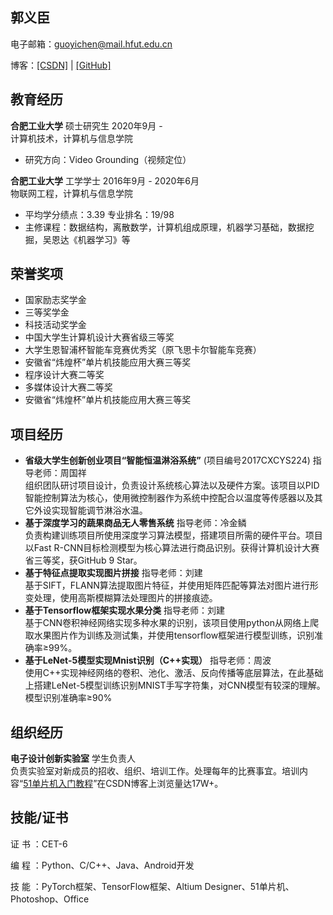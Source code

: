 ## 郭义臣
电子邮箱：guoyichen@mail.hfut.edu.cn     

博客：[[CSDN]](https://blog.csdn.net/qq_19799765) | [[GitHub]]( https://github.com/mrycguo)    

## 教育经历
**合肥工业大学**  硕士研究生  2020年9月 -    
计算机技术，计算机与信息学院    
- 研究方向：Video Grounding（视频定位）     

**合肥工业大学**  工学学士  2016年9月 - 2020年6月         
物联网工程，计算机与信息学院        

-  平均学分绩点：3.39  专业排名：19/98    
-  主修课程：数据结构，离散数学，计算机组成原理，机器学习基础，数据挖掘，吴恩达《机器学习》等    
## 荣誉奖项
- 国家励志奖学金 
- 三等奖学金
- 科技活动奖学金
- 中国大学生计算机设计大赛省级三等奖
- 大学生恩智浦杯智能车竞赛优秀奖（原飞思卡尔智能车竞赛）
- 安徽省“炜煌杯”单片机技能应用大赛三等奖
- 程序设计大赛二等奖
- 多媒体设计大赛二等奖
- 安徽省“炜煌杯”单片机技能应用大赛三等奖
## 项目经历
- **省级大学生创新创业项目“智能恒温淋浴系统”**  (项目编号2017CXCYS224)   指导老师：周国祥    
组织团队研讨项目设计，负责设计系统核心算法以及硬件方案。该项目以PID智能控制算法为核心，使用微控制器作为系统中控配合以温度等传感器以及其它外设实现智能调节淋浴水温。    
- **基于深度学习的蔬果商品无人零售系统**  指导老师：冷金鳞    
负责构建训练项目所使用深度学习算法模型，搭建项目所需的硬件平台。项目以Fast R-CNN目标检测模型为核心算法进行商品识别。获得计算机设计大赛省三等奖，获GitHub 9 Star。    
- **基于特征点提取实现图片拼接**  指导老师：刘建    
基于SIFT，FLANN算法提取图片特征，并使用矩阵匹配等算法对图片进行形变处理，使用高斯模糊算法处理图片的拼接痕迹。    
- **基于Tensorflow框架实现水果分类**  指导老师：刘建    
基于CNN卷积神经网络实现多种水果的识别，该项目使用python从网络上爬取水果图片作为训练及测试集，并使用tensorflow框架进行模型训练，识别准确率≥99%。    
- **基于LeNet-5模型实现Mnist识别（C++实现）**  指导老师：周波    
使用C++实现神经网络的卷积、池化、激活、反向传播等底层算法，在此基础上搭建LeNet-5模型训练识别MNIST手写字符集，对CNN模型有较深的理解。模型识别准确率≥90%    

## 组织经历
**电子设计创新实验室** 学生负责人    
负责实验室对新成员的招收、组织、培训工作。处理每年的比赛事宜。培训内容“[51单片机入门教程](https://blog.csdn.net/qq_19799765/category_8101774.html)”在CSDN博客上浏览量达17W+。

## **技能/证书**

证  书  ：CET-6

编  程  ：Python、C/C++、Java、Android开发

技  能  ：PyTorch框架、TensorFlow框架、Altium Designer、51单片机、Photoshop、Office




